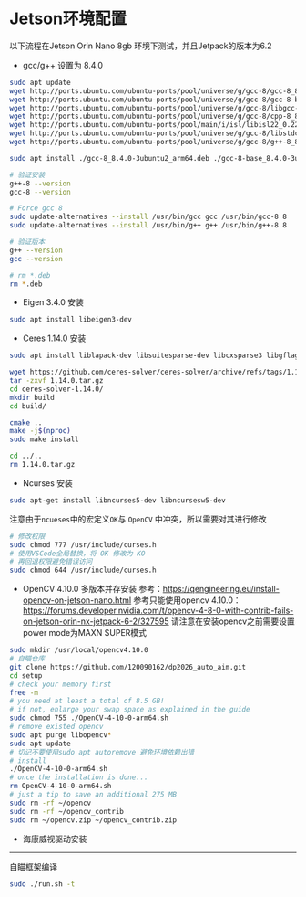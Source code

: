# Jetson环境配置
以下流程在Jetson Orin Nano 8gb 环境下测试，并且Jetpack的版本为6.2

- gcc/g++ 设置为 8.4.0
```bash
sudo apt update
wget http://ports.ubuntu.com/ubuntu-ports/pool/universe/g/gcc-8/gcc-8_8.4.0-3ubuntu2_arm64.deb
wget http://ports.ubuntu.com/ubuntu-ports/pool/universe/g/gcc-8/gcc-8-base_8.4.0-3ubuntu2_arm64.deb
wget http://ports.ubuntu.com/ubuntu-ports/pool/universe/g/gcc-8/libgcc-8-dev_8.4.0-3ubuntu2_arm64.deb
wget http://ports.ubuntu.com/ubuntu-ports/pool/universe/g/gcc-8/cpp-8_8.4.0-3ubuntu2_arm64.deb
wget http://ports.ubuntu.com/ubuntu-ports/pool/main/i/isl/libisl22_0.22.1-1_arm64.deb
wget http://ports.ubuntu.com/ubuntu-ports/pool/universe/g/gcc-8/libstdc++-8-dev_8.4.0-3ubuntu2_arm64.deb
wget http://ports.ubuntu.com/ubuntu-ports/pool/universe/g/gcc-8/g++-8_8.4.0-3ubuntu2_arm64.deb

sudo apt install ./gcc-8_8.4.0-3ubuntu2_arm64.deb ./gcc-8-base_8.4.0-3ubuntu2_arm64.deb ./libgcc-8-dev_8.4.0-3ubuntu2_arm64.deb ./cpp-8_8.4.0-3ubuntu2_arm64.deb ./libisl22_0.22.1-1_arm64.deb ./libstdc++-8-dev_8.4.0-3ubuntu2_arm64.deb ./g++-8_8.4.0-3ubuntu2_arm64.deb -y --no-install-recommends

# 验证安装
g++-8 --version
gcc-8 --version

# Force gcc 8
sudo update-alternatives --install /usr/bin/gcc gcc /usr/bin/gcc-8 8
sudo update-alternatives --install /usr/bin/g++ g++ /usr/bin/g++-8 8

# 验证版本
g++ --version
gcc --version

# rm *.deb
rm *.deb
```
- Eigen 3.4.0 安装
```bash
sudo apt install libeigen3-dev
```
- Ceres 1.14.0 安装
```bash
sudo apt install liblapack-dev libsuitesparse-dev libcxsparse3 libgflags-dev libgoogle-glog-dev libgtest-dev

wget https://github.com/ceres-solver/ceres-solver/archive/refs/tags/1.14.0.tar.gz
tar -zxvf 1.14.0.tar.gz
cd ceres-solver-1.14.0/
mkdir build
cd build/

cmake ..
make -j$(nproc)
sudo make install

cd ../..
rm 1.14.0.tar.gz
```
- Ncurses 安装
```bash
sudo apt-get install libncurses5-dev libncursesw5-dev
```
注意由于`ncueses`中的宏定义`OK`与 `OpenCV` 中冲突，所以需要对其进行修改
```bash
# 修改权限
sudo chmod 777 /usr/include/curses.h
# 使用VSCode全局替换，将 OK 修改为 KO
# 再回退权限避免错误访问
sudo chmod 644 /usr/include/curses.h
```
- OpenCV 4.10.0 多版本并存安装
参考：https://qengineering.eu/install-opencv-on-jetson-nano.html
参考只能使用opencv 4.10.0：https://forums.developer.nvidia.com/t/opencv-4-8-0-with-contrib-fails-on-jetson-orin-nx-jetpack-6-2/327595
请注意在安装opencv之前需要设置power mode为MAXN SUPER模式
```bash
sudo mkdir /usr/local/opencv4.10.0
# 自瞄仓库
git clone https://github.com/120090162/dp2026_auto_aim.git
cd setup
# check your memory first
free -m
# you need at least a total of 8.5 GB!
# if not, enlarge your swap space as explained in the guide
sudo chmod 755 ./OpenCV-4-10-0-arm64.sh
# remove existed opencv
sudo apt purge libopencv*
sudo apt update
# 切记不要使用sudo apt autoremove 避免环境依赖出错
# install
./OpenCV-4-10-0-arm64.sh
# once the installation is done...
rm OpenCV-4-10-0-arm64.sh
# just a tip to save an additional 275 MB
sudo rm -rf ~/opencv
sudo rm -rf ~/opencv_contrib
sudo rm ~/opencv.zip ~/opencv_contrib.zip
```
- 海康威视驱动安装

---
自瞄框架编译
```bash
sudo ./run.sh -t
```

